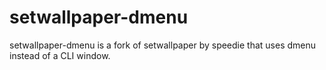 # setwallpaper-dmenu
setwallpaper-dmenu is a fork of setwallpaper by speedie that uses dmenu instead of a CLI window.
